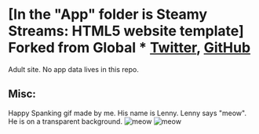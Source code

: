 # [In the "App" folder is Steamy Streams: HTML5 website template] Forked from Global *  [Twitter](https://twitter.com/BuckyMaler), [GitHub](https://github.com/BuckyMaler)


Adult site. No app data lives in this repo.




## Misc:
Happy Spanking
gif made by me. His name is Lenny. Lenny says "meow". He is on a transparent background.
![meow](https://github.com/steamystreams/steamystreams.github.io/blob/main/sm_stream.gif)
![meow](https://github.com/steamystreams/steamystreams.github.io/blob/main/scroll_cat2.gif)
